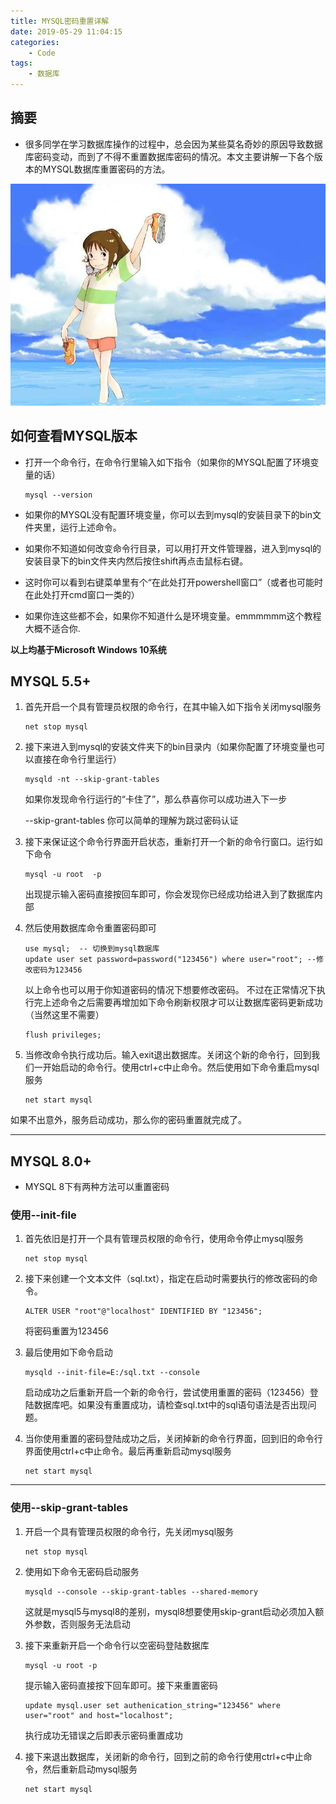 ```yaml
---
title: MYSQL密码重置详解
date: 2019-05-29 11:04:15
categories:
    - Code
tags:
    - 数据库
---
```


## 摘要
* 很多同学在学习数据库操作的过程中，总会因为某些莫名奇妙的原因导致数据库密码变动，而到了不得不重置数据库密码的情况。本文主要讲解一下各个版本的MYSQL数据库重置密码的方法。

![](1.jpg)

<!--more-->

## 如何查看MYSQL版本
* 打开一个命令行，在命令行里输入如下指令（如果你的MYSQL配置了环境变量的话）
    ```
    mysql --version
    ```

* 如果你的MYSQL没有配置环境变量，你可以去到mysql的安装目录下的bin文件夹里，运行上述命令。
* 如果你不知道如何改变命令行目录，可以用打开文件管理器，进入到mysql的安装目录下的bin文件夹内然后按住shift再点击鼠标右键。
* 这时你可以看到右键菜单里有个“在此处打开powershell窗口”（或者也可能时在此处打开cmd窗口一类的）
* 如果你连这些都不会，如果你不知道什么是环境变量。emmmmmm这个教程大概不适合你.

**以上均基于Microsoft Windows 10系统**

## MYSQL 5.5+
1. 首先开启一个具有管理员权限的命令行，在其中输入如下指令关闭mysql服务
    ```
    net stop mysql
    ```

1. 接下来进入到mysql的安装文件夹下的bin目录内（如果你配置了环境变量也可以直接在命令行里运行）
    ```
    mysqld -nt --skip-grant-tables
    ```

    如果你发现命令行运行的“卡住了”，那么恭喜你可以成功进入下一步
    
    --skip-grant-tables
    你可以简单的理解为跳过密码认证

1. 接下来保证这个命令行界面开启状态，重新打开一个新的命令行窗口。运行如下命令
    ```
    mysql -u root  -p
    ```

    出现提示输入密码直接按回车即可，你会发现你已经成功给进入到了数据库内部

1. 然后使用数据库命令重置密码即可
    ```
    use mysql;  -- 切换到mysql数据库
    update user set password=password("123456") where user="root"; --修改密码为123456
    ```
    以上命令也可以用于你知道密码的情况下想要修改密码。
    不过在正常情况下执行完上述命令之后需要再增加如下命令刷新权限才可以让数据库密码更新成功（当然这里不需要）

    ```
    flush privileges;
    ```


1. 当修改命令执行成功后。输入exit退出数据库。关闭这个新的命令行，回到我们一开始启动的命令行。使用ctrl+c中止命令。然后使用如下命令重启mysql服务
    ```
    net start mysql
    ```

如果不出意外，服务启动成功，那么你的密码重置就完成了。

---
## MYSQL 8.0+

* MYSQL 8下有两种方法可以重置密码

### 使用--init-file
1. 首先依旧是打开一个具有管理员权限的命令行，使用命令停止mysql服务

    ```
    net stop mysql
    ```



1. 接下来创建一个文本文件（sql.txt），指定在启动时需要执行的修改密码的命令。

    ```
    ALTER USER "root"@"localhost" IDENTIFIED BY "123456";
    ```

    将密码重置为123456

1. 最后使用如下命令启动

    ```
    mysqld --init-file=E:/sql.txt --console
    ```

    启动成功之后重新开启一个新的命令行，尝试使用重置的密码（123456）登陆数据库吧。如果没有重置成功，请检查sql.txt中的sql语句语法是否出现问题。


1. 当你使用重置的密码登陆成功之后，关闭掉新的命令行界面，回到旧的命令行界面使用ctrl+c中止命令。最后再重新启动mysql服务

    ```
    net start mysql
    ```

---
### 使用--skip-grant-tables

1. 开启一个具有管理员权限的命令行，先关闭mysql服务

    ```
    net stop mysql
    ```



1. 使用如下命令无密码启动服务

    ```
    mysqld --console --skip-grant-tables --shared-memory
    ```


    这就是mysql5与mysql8的差别，mysql8想要使用skip-grant启动必须加入额外参数，否则服务无法启动



1. 接下来重新开启一个命令行以空密码登陆数据库

    ```
    mysql -u root -p
    ```


    提示输入密码直接按下回车即可。接下来重置密码
    ```
    update mysql.user set authenication_string="123456" where user="root" and host="localhost";
    ```

    执行成功无错误之后即表示密码重置成功

1. 接下来退出数据库，关闭新的命令行，回到之前的命令行使用ctrl+c中止命令，然后重新启动mysql服务

    ```
    net start mysql
    ```
